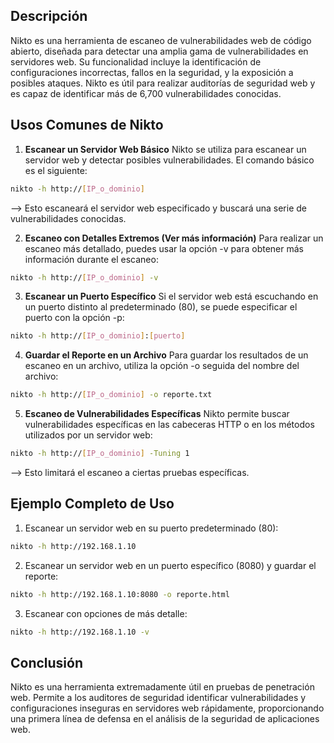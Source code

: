 ## Descripción
Nikto es una herramienta de escaneo de vulnerabilidades web de código abierto, diseñada para detectar una amplia gama de vulnerabilidades en servidores web. Su funcionalidad incluye la identificación de configuraciones incorrectas, fallos en la seguridad, y la exposición a posibles ataques. Nikto es útil para realizar auditorías de seguridad web y es capaz de identificar más de 6,700 vulnerabilidades conocidas.

## Usos Comunes de Nikto
1. **Escanear un Servidor Web Básico**
Nikto se utiliza para escanear un servidor web y detectar posibles vulnerabilidades. El comando básico es el siguiente:
```bash
nikto -h http://[IP_o_dominio]
```
--> Esto escaneará el servidor web especificado y buscará una serie de vulnerabilidades conocidas.

2. **Escaneo con Detalles Extremos (Ver más información)**
Para realizar un escaneo más detallado, puedes usar la opción -v para obtener más información durante el escaneo:
```bash
nikto -h http://[IP_o_dominio] -v
```

3. **Escanear un Puerto Específico**
Si el servidor web está escuchando en un puerto distinto al predeterminado (80), se puede especificar el puerto con la opción -p:
```bash
nikto -h http://[IP_o_dominio]:[puerto]
```

4. **Guardar el Reporte en un Archivo**
Para guardar los resultados de un escaneo en un archivo, utiliza la opción -o seguida del nombre del archivo:
```bash
nikto -h http://[IP_o_dominio] -o reporte.txt
```

5. **Escaneo de Vulnerabilidades Específicas**
Nikto permite buscar vulnerabilidades específicas en las cabeceras HTTP o en los métodos utilizados por un servidor web:
```bash
nikto -h http://[IP_o_dominio] -Tuning 1
```
--> Esto limitará el escaneo a ciertas pruebas específicas.

## Ejemplo Completo de Uso
1. Escanear un servidor web en su puerto predeterminado (80):
```bash
nikto -h http://192.168.1.10
```

2. Escanear un servidor web en un puerto específico (8080) y guardar el reporte:
```bash
nikto -h http://192.168.1.10:8080 -o reporte.html
```

3. Escanear con opciones de más detalle:
```bash
nikto -h http://192.168.1.10 -v
```

## Conclusión
Nikto es una herramienta extremadamente útil en pruebas de penetración web. Permite a los auditores de seguridad identificar vulnerabilidades y configuraciones inseguras en servidores web rápidamente, proporcionando una primera línea de defensa en el análisis de la seguridad de aplicaciones web.
